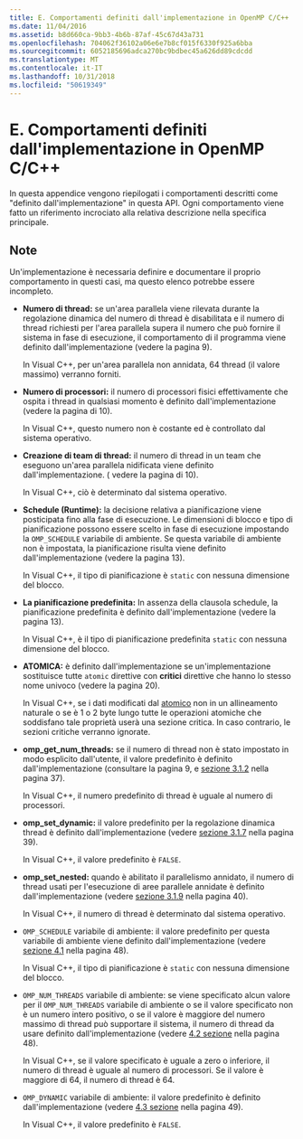 ```yaml
---
title: E. Comportamenti definiti dall'implementazione in OpenMP C/C++
ms.date: 11/04/2016
ms.assetid: b8d660ca-9bb3-4b6b-87af-45c67d43a731
ms.openlocfilehash: 704062f36102a06e6e7b8cf015f6330f925a6bba
ms.sourcegitcommit: 6052185696adca270bc9bdbec45a626dd89cdcdd
ms.translationtype: MT
ms.contentlocale: it-IT
ms.lasthandoff: 10/31/2018
ms.locfileid: "50619349"
---
```

# <a name="e-implementation-defined-behaviors-in-openmp-cc"></a>E. Comportamenti definiti dall'implementazione in OpenMP C/C++

In questa appendice vengono riepilogati i comportamenti descritti come "definito dall'implementazione" in questa API.  Ogni comportamento viene fatto un riferimento incrociato alla relativa descrizione nella specifica principale.

## <a name="remarks"></a>Note

Un'implementazione è necessaria definire e documentare il proprio comportamento in questi casi, ma questo elenco potrebbe essere incompleto.

- **Numero di thread:** se un'area parallela viene rilevata durante la regolazione dinamica del numero di thread è disabilitata e il numero di thread richiesti per l'area parallela supera il numero che può fornire il sistema in fase di esecuzione, il comportamento di il programma viene definito dall'implementazione (vedere la pagina 9).

   In Visual C++, per un'area parallela non annidata, 64 thread (il valore massimo) verranno forniti.

- **Numero di processori:** il numero di processori fisici effettivamente che ospita i thread in qualsiasi momento è definito dall'implementazione (vedere la pagina di 10).

   In Visual C++, questo numero non è costante ed è controllato dal sistema operativo.

- **Creazione di team di thread:** il numero di thread in un team che eseguono un'area parallela nidificata viene definito dall'implementazione. ( vedere la pagina di 10).

   In Visual C++, ciò è determinato dal sistema operativo.

- **Schedule (Runtime):** la decisione relativa a pianificazione viene posticipata fino alla fase di esecuzione. Le dimensioni di blocco e tipo di pianificazione possono essere scelto in fase di esecuzione impostando la `OMP_SCHEDULE` variabile di ambiente. Se questa variabile di ambiente non è impostata, la pianificazione risulta viene definito dall'implementazione (vedere la pagina 13).

   In Visual C++, il tipo di pianificazione è `static` con nessuna dimensione del blocco.

- **La pianificazione predefinita:** In assenza della clausola schedule, la pianificazione predefinita è definito dall'implementazione (vedere la pagina 13).

   In Visual C++, è il tipo di pianificazione predefinita `static` con nessuna dimensione del blocco.

- **ATOMICA:** è definito dall'implementazione se un'implementazione sostituisce tutte `atomic` direttive con **critici** direttive che hanno lo stesso nome univoco (vedere la pagina 20).

   In Visual C++, se i dati modificati dal [atomico](../../parallel/openmp/reference/atomic.md) non in un allineamento naturale o se è 1 o 2 byte lungo tutte le operazioni atomiche che soddisfano tale proprietà userà una sezione critica. In caso contrario, le sezioni critiche verranno ignorate.

- **omp_get_num_threads:** se il numero di thread non è stato impostato in modo esplicito dall'utente, il valore predefinito è definito dall'implementazione (consultare la pagina 9, e [sezione 3.1.2](../../parallel/openmp/3-1-2-omp-get-num-threads-function.md) nella pagina 37).

   In Visual C++, il numero predefinito di thread è uguale al numero di processori.

- **omp_set_dynamic:** il valore predefinito per la regolazione dinamica thread è definito dall'implementazione (vedere [sezione 3.1.7](../../parallel/openmp/3-1-7-omp-set-dynamic-function.md) nella pagina 39).

   In Visual C++, il valore predefinito è `FALSE`.

- **omp_set_nested:** quando è abilitato il parallelismo annidato, il numero di thread usati per l'esecuzione di aree parallele annidate è definito dall'implementazione (vedere [sezione 3.1.9](../../parallel/openmp/3-1-9-omp-set-nested-function.md) nella pagina 40).

   In Visual C++, il numero di thread è determinato dal sistema operativo.

- `OMP_SCHEDULE` variabile di ambiente: il valore predefinito per questa variabile di ambiente viene definito dall'implementazione (vedere [sezione 4.1](../../parallel/openmp/4-1-omp-schedule.md) nella pagina 48).

   In Visual C++, il tipo di pianificazione è `static` con nessuna dimensione del blocco.

- `OMP_NUM_THREADS` variabile di ambiente: se viene specificato alcun valore per il `OMP_NUM_THREADS` variabile di ambiente o se il valore specificato non è un numero intero positivo, o se il valore è maggiore del numero massimo di thread può supportare il sistema, il numero di thread da usare definito dall'implementazione (vedere [4.2 sezione](../../parallel/openmp/4-2-omp-num-threads.md) nella pagina 48).

   In Visual C++, se il valore specificato è uguale a zero o inferiore, il numero di thread è uguale al numero di processori.  Se il valore è maggiore di 64, il numero di thread è 64.

- `OMP_DYNAMIC` variabile di ambiente: il valore predefinito è definito dall'implementazione (vedere [4.3 sezione](../../parallel/openmp/4-3-omp-dynamic.md) nella pagina 49).

   In Visual C++, il valore predefinito è `FALSE`.